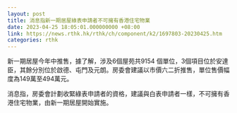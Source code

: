 ```yaml
---
layout: post
title: 消息指新一期居屋綠表申請者不可擁有香港住宅物業
date: 2023-04-25 18:05:01.000000000 +08:00
link: https://news.rthk.hk/rthk/ch/component/k2/1697803-20230425.htm
categories: rthk
---
```


新一期居屋今年中推售，據了解，涉及6個屋苑共9154 個單位，3個項目位於安達臣，其餘分別位於啟德、屯門及元朗。房委會建議以市價六二折推售，單位售價幅度為149萬至494萬元。

消息指，房委會計劃收緊綠表申請者的資格，建議與白表申請者一樣，不可擁有香港住宅物業，由新一期居屋開始實施。
